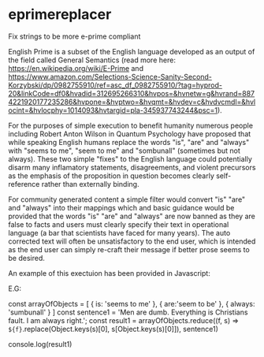 # eprimereplacer
Fix strings to be more e-prime compliant 

English Prime is a subset of the English language developed as an output of the field called General Semantics (read more here: https://en.wikipedia.org/wiki/E-Prime and https://www.amazon.com/Selections-Science-Sanity-Second-Korzybski/dp/0982755910/ref=asc_df_0982755910/?tag=hyprod-20&linkCode=df0&hvadid=312695266310&hvpos=&hvnetw=g&hvrand=8874221920177235286&hvpone=&hvptwo=&hvqmt=&hvdev=c&hvdvcmdl=&hvlocint=&hvlocphy=1014093&hvtargid=pla-345937743244&psc=1). 

For the purposes of simple execution to benefit humanity numerous people including Robert Anton Wilson in Quantum Psychology have proposed that while speaking English humans replace the words "is", "are" and "always" with "seems to me", "seem to me" and "sombunall" (sometimes but not always). These two simple "fixes" to the English language could potentially disarm many inflamatory statements, disagreements, and violent precursors as the emphasis of the proposition in question becomes clearly self-reference rather than externally binding. 

For community generated content a simple filter would convert "is" "are" and "always" into their mappings which and basic guidance would be provided that the words "is" "are" and "always" are now banned as they are false to facts and users must clearly specify their text in operational language (a bar that scientists have faced for many years). The auto corrected text will often be unsatisfactory to the end user, which is intended as the end user can simply re-craft their message if better prose seems to be desired. 

An example of this exectuion has been provided in Javascript:

E.G:

const arrayOfObjects = [
  { is: 'seems to me' },
  { are:'seem to be' },
  { always: 'sumbunall' }
]
const sentence1 = 'Men are dumb. Everything is Christians fault. I am always right.';
const result1 = arrayOfObjects.reduce((f, s) => `${f}`.replace(Object.keys(s)[0], s[Object.keys(s)[0]]), sentence1)

console.log(result1)

